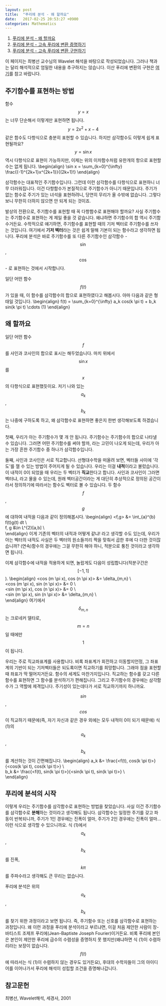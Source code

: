 ```yaml
---
layout: post
title:  "푸리에 분석 - 왜 할까요"
date:   2017-02-25 20:53:27 +0900
categories: Mathematics
---
```


1. [푸리에 분석 - 왜 할까요](https://helloworldpark.github.io/mathematics/2017/02/25/FFT_01.html)
2. [푸리에 분석 - 고속 푸리에 변환 증명하기](https://helloworldpark.github.io/mathematics/2017/02/26/FFT_02.html)
3. [푸리에 분석 - 고속 푸리에 변환 구현하기](https://helloworldpark.github.io/mathematics/2017/02/26/FFT_03.html)

이 페이지는 최병선 교수님의 Wavelet 해석을 바탕으로 작성되었습니다. 그러나 책과는 달리 해석적으로 엄밀한 내용을 추구하지는 않습니다. 이산 푸리에 변환의 구현은 [여기](https://github.com/helloworldpark/wavelet-fft)를 참고 바랍니다.

## 주기함수를 표현하는 방법
함수 $$y = x$$는 너무 단순해서 이렇게만 표현하면 됩니다. $$y = 2x^2 + x - 4$$같은 함수도 다항식으로 충분히 표현할 수 있습니다. 하지만 삼각함수도 이렇게 쉽게 표현될까요? $$y = \sin x$$ 역시 다항식으로 표현이 가능하지만, 이제는 위의 이차함수처럼 유한개의 항으로 표현할 수는 없게 됩니다.
\begin{align}
\sin x = \sum_{k=0}^{\infty} \frac{(-1)^{2k+1}x^{2k+1}}{(2k+1)!}
\end{align}

삼각함수는 대표적인 주기함수입니다. 그런데 이런 삼각함수를 다항식으로 표현하니 너무 더러워집니다. 이건 다항함수가 본질적으로 주기함수가 아니기 때문입니다. 주기가 없는 함수로 주기가 있는 녀석을 표현하려니, 당연히 무리가 올 수밖에 없습니다. 그렇다보니 무한히 더하지 않으면 안 되게 되는 것이죠.

발상의 전환으로, 주기함수를 표현할 때 꼭 다항함수로 표현해야 할까요? 사실 주기함수는 주기함수로 표현하는 게 제일 좋을 것 같습니다. 왜냐하면 주기함수의 합 역시 주기함수거든요. 수학적으로 얘기하면, 주기함수를 표현할 때의 기저 벡터로 주기함수를 쓰자는 것입니다. 여기에서 **기저 벡터**라는 것은 쉽게 말해 기본이 되는 함수라고 생각하면 됩니다. 푸리에 분석은 바로 주기함수를 또 다른 주기함수인 삼각함수 - $$\sin$$, $$\cos$$ - 로 표현하는 것에서 시작합니다.

일단 어떤 함수 $$f(t)$$가 있을 때, 이 함수를 삼각함수의 합으로 표현하였다고 해봅시다. 아마 다음과 같은 형태일 것입니다.
\begin{align}
f(t) = \sum_{k=0}^{\infty} a_k cos(k \pi t) + b_k sin(k \pi t) \cdots (1)
\end{align}

## 왜 할까요
일단 어떤 함수 $$f$$를 사인과 코사인의 합으로 표시는 해두었습니다. 마치 위에서 $$\sin x$$를 $$x$$의 다항식으로 표현했듯이요. 저기 나와 있는 $$a_k$$, $$b_k$$는 나중에 구하도록 하고, 왜 삼각함수로 표현하면 좋은지 한번 생각해보도록 하겠습니다.

첫째, 우리가 아는 주기함수가 몇 개 안 됩니다. 주기함수는 주기함수의 합으로 나타낼 수 있습니다. 그러면 어떤 주기함수를 써야 할까, 라는 고민이 나오게 되는데, 우리가 아는 가장 흔한 주기함수 중 하나가 삼각함수입니다.

둘째, 사인과 코사인은 서로 직교합니다. 선형대수학을 떠올려 보면, 벡터들 사이에 '각도'를 잴 수 있는 방법이 주어지게 될 수 있습니다. 우리는 이걸 **내적**이라고 불렀습니다. 이 내적이 0이 되었을 때 우리는 두 벡터가 **직교**한다고 합니다. 사인과 코사인이 그러면 벡터냐, 라고 물을 수 있는데, 원래 벡터공간이라는 게 대단히 추상적으로 정의된 공간이라서 정의하기에 따라서는 함수도 벡터로 볼 수 있습니다. 두 함수 $$f$$, $$g$$에 대하여 내적을 다음과 같이 정의해봅시다.
\begin{align}
<f,g> &= \int_{a}^{b} f(t)g(t) dt \\\
f, g &\in L^{2}[a,b] \\\
\end{align}
이게 기존의 벡터의 내적과 어떻게 같냐! 라고 생각할 수도 있는데, 우리가 아는 벡터의 내적도 사실은 두 벡터의 원소들끼리 짝을 맞춰서 곱한 후에 다 더한 것이잖습니까? (연속)함수의 경우에는 그걸 무한히 해야 하니, 적분으로 퉁친 것이라고 생각하면 됩니다.

이제 삼각함수에 내적을 적용하게 되면, 놀랍게도 다음이 성립합니다(적분구간은 $$[-1,1]$$).
\begin{align}
<cos (m \pi x), cos (n \pi x)> &= \delta_{m,n} \\\
<cos (m \pi x), sin (n \pi x)> &= 0 \\\
<sin (m \pi x), cos (n \pi x)> &= 0 \\\
<sin (m \pi x), sin (n \pi x)> &= \delta_{m,n} \\\
\end{align}
여기에서 $$\delta_{m,n}$$는 크로네커 델타로, $$m = n$$일 때에만 $$1$$이 됩니다.

우리는 주로 직교좌표계를 사용합니다. 비록 좌표계가 회전하고 이동할지언정, 그 좌표계의 기반이 되는 기저벡터들은 되도록이면 직교하기를 희망합니다. 그래야 점을 표현할 때 좌표가 딱 떨어지거든요. 함수의 세계도 마찬가지입니다. 직교하는 함수를 갖고 다른 함수를 표현하면 그 함수를 분석하기가 편해집니다. 그리고 주기함수의 경우에는 삼각함수가 그 역할에 제격입니다. 주기성이 있는데다가 서로 직교하기까지 하니까요.

$$sin$$, $$cos$$이 직교하기 때문에(즉, 자기 자신과 같은 경우 외에는 모두 내적이 0이 되기 때문에) 식 (1)의 $$a_k$$, $$b_k$$를 계산하는 것이 간편해집니다.
\begin{align}
a_k &= \frac{<f(t), cos(k \pi t)>}{<cos(k \pi t), cos(k \pi t)>} \\\
b_k &= \frac{<f(t), sin(k \pi t)>}{<sin(k \pi t), sin(k \pi t)>} \\\
\end{align}

## 푸리에 분석의 시작
이렇게 우리는 주기함수를 삼각함수로 표현하는 방법을 찾았습니다. 사실 이건 주기함수를 삼각함수로 **분해**하는 것이라고 생각해도 됩니다. 삼각함수는 일정한 주기를 갖고 파동이 반복되니까, 주기가 1인 경우에는 진폭이 얼마, 주기가 2인 경우에는 진폭이 얼마... 이런 식으로 생각할 수 있으니까요. 식 (1)에서 $$a_k$$, $$b_k$$를 진폭, $$k \pi $$를 주파수라고 생각해도 큰 무리는 없습니다.

푸리에 분석은 위의 $$a_k$$, $$b_k$$를 찾기 위한 과정이라고 보면 됩니다. 즉, 주기함수 또는 신호를 삼각함수로 표현하는 과정입니다. 왜 이런 과정을 푸리에 분석이라고 부르냐면, 이걸 처음 제안한 사람이 장-바티스트 조제프 푸리에(Jean-Baptiste Joseph Fourier)이거든요. 비록 푸리에 본인은 본인이 제안한 푸리에 급수의 수렴성을 증명하지 못 했지만(왜냐하면 식 (1)이 수렴하리라는 보장이 없습니다. $$f(t)$$에 따라서는 식 (1)이 수렴하지 않는 경우도 있거든요), 후대의 수학자들이 그의 아이디어를 이어나가서 푸리에 해석이 성립할 조건을 증명해나갑니다.

## 참고문헌
최병선, Wavelet해석, 세경사, 2001